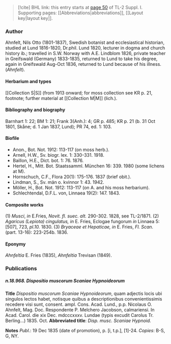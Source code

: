 > [!cite] BHL link: this entry starts at [page 50](https://www.biodiversitylibrary.org/item/103858#page/62/mode/1up) of TL-2 Suppl. I.
> Supporting pages: [[Abbreviations|abbreviations]], [[Layout key|layout key]].

### Author

Ahnfelt, Nils Otto (1801-1837), Swedish botanist and ecclesiastical historian, studied at Lund 1816-1820, Dr.phil. Lund 1820, lecturer in dogma and church history ib.; travelled in S.W. Norway with A.E. Lindblom 1826, private teacher in Greifswald (Germany) 1833-1835, returned to Lund to take his degree, again in Greifswald Aug-Oct 1836, returned to Lund because of his illness. (*Ahnfelt*).

#### Herbarium and types

[[Collection S|S]] (from 1913 onward; for moss collection see KR p. 21, footnote; further material at [[Collection M|M]] (lich.).

#### Bibliography and biography

Barnhart 1: 22; BM 1: 21; Frank 3(Anh.): 4; GR p. 485; KR p. 21 (b. 31 Oct 1801, Skåne; d. 1 Jan 1837, Lund); PR 74, ed. 1: 103.

#### Biofile

- Anon., Bot. Not. 1912: 113-117 (on moss herb.).
- Arnell, H.W., Sv. biogr. lex. 1: 330-331. 1918.
- Baillon, H.E., Dict. bot. 1: 76. 1876.
- Hertel, H., Mitt. Bot. Staatssamml. München 16: 339. 1980 (some lichens at M).
- Hornschuch, C.F., Flora 20(1): 175-176. 1837 (brief obit.).
- Lindman, S., Sv. män o. kvinnor 1: 43. 1942.
- Möller, H., Bot. Not. 1912: 113-117 (on A. and his moss herbarium).
- Schlechtendal, D.F.L. von, Linnaea 19(2): 147. 1843.

#### Composite works

(1) *Musci*, *in* E.Fries, *Novit. fl. suec. alt.* 290-302. 1828, see TL-2/1871.
(2) *Agaricus (Lepiota) cingulatus, in* E. Fries, Eclogae fungorum *in* Linnaea 5: \[507\], 723, *pl.10.* 1830.
(3) *Bryaceae et Hepaticae, in* E. Fries, *Fl. Scan.* (part. 13-16): 223-254b. 1836.

#### Eponymy

*Ahnfeltia* E. Fries (1835), *Ahnfeltia* Trevisan (1849).

### Publications

##### n.18.968. Dispositio muscorum Scaniae Hypnoideorum

**Title**
*Dispositio muscorum Scaniae Hypnoideorum*, quam adjectis locis ubi singulos lectos habet, notisque quibus a descriptionibus convenientissimis recedere visi sunt, consent. ampl. Cons. Acad. Lund., p.p. Nicolaus O. Ahnfelt, Mag. Doc. Respondente P. Melchero Jacobson, calmariensi. In Acad. Carol. die xix Dec. mdcccxxxv. Lundae (typis excudit Carolus Tr. Berling...) 1835. Oct.
**Abbreviated title**: *Disp. musc. Scaniae Hypnoid.*

**Notes**
*Publ*.: 19 Dec 1835 (date of promotion), p. \[i, t.p.\], \[1\]-24. *Copies*: B-S, G, NY.

